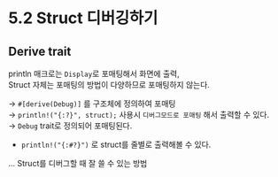 # 5.2 Struct 디버깅하기

## Derive trait

println 매크로는 `Display`로 포매팅해서 화면에 출력,  
Struct 자체는 포매팅의 방법이 다양하므로 포매팅하지 않는다.

→ `#[derive(Debug)]` 를 구조체에 정의하여 포매팅  
→ `println!("{:?}", struct);` 사용시 `디버그모드로 포매팅` 해서 출력할 수 있다.  
→ `Debug` trait로 정의되어 포매팅된다.  

+ `println!("{:#?}")` 로  struct를 줄별로 출력해볼 수 있다.

… Struct를 디버그할 때 잘 쓸 수 있는 방법
